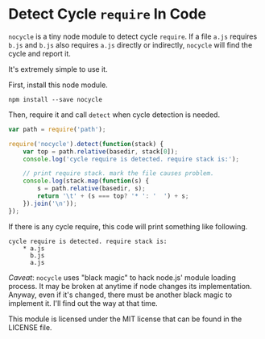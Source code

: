 # Detect Cycle `require` In Code #

`nocycle` is a tiny node module to detect cycle `require`. If a file `a.js` requires `b.js` and `b.js` also requires `a.js` directly or indirectly, `nocycle` will find the cycle and report it.

It's extremely simple to use it.

First, install this node module.

	npm install --save nocycle

Then, require it and call `detect` when cycle detection is needed.

```javascript
var path = require('path');

require('nocycle').detect(function(stack) {
	var top = path.relative(basedir, stack[0]);
    console.log('cycle require is detected. require stack is:');

    // print require stack. mark the file causes problem.
    console.log(stack.map(function(s) {
        s = path.relative(basedir, s);
        return '\t' + (s === top? '* ': '  ') + s;
    }).join('\n'));
});
```

If there is any cycle require, this code will print something like following.

	cycle require is detected. require stack is:
		* a.js
		  b.js
		  a.js

*Caveat*: `nocycle` uses "black magic" to hack node.js' module loading process. It may be broken at anytime if node changes its implementation. Anyway, even if it's changed, there must be another black magic to implement it. I'll find out the way at that time.

This module is licensed under the MIT license that can be found in the LICENSE file.